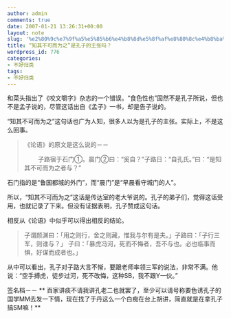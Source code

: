 ```yaml
---
author: admin
comments: true
date: 2007-01-21 13:26:31+00:00
layout: note
slug: '%e2%80%9c%e7%9f%a5%e5%85%b6%e4%b8%8d%e5%8f%af%e8%80%8c%e4%b8%ba%e4%b9%8b%e2%80%9d%e6%98%af%e5%ad%94%e5%ad%90%e7%9a%84%e4%b8%bb%e5%bc%a0%e5%90%97%ef%bc%9f'
title: “知其不可而为之”是孔子的主张吗？
wordpress_id: 776
categories:
- 不好归类
tags:
- 不好归类
---
```


和菜头指出了《咬文嚼字》杂志的一个错误。“食色性也”固然不是孔子所说，但也不是孟子说的，尽管这话出自《孟子》一书，却是告子说的。

“知其不可而为之”这句话也广为人知，很多人以为是孔子的主张。实际上，不是这么回事。




<blockquote>
《论语》的原文是这么说的－－

　　 子路宿于石门①。晨门②曰：“奚自？”子路日：“自孔氏。”曰：“是知其不可而为之者与？”</blockquote>





石门指的是“鲁国都城的外门”，而“晨门”是“早晨看守城门的人”。

所以，“知其不可而为之”这话是传达室的老大爷说的。孔子的弟子们，觉得这话受用，也就记录了下来。但没有证据表明，孔子赞成这句话。

相反从《论语》中似乎可以得出相反的结论。




<blockquote>
子谓颜渊曰：「用之则行，舍之则藏，惟我与尔有是夫。」子路曰：「子行三军，则谁与？」
子曰：「暴虎冯河，死而不悔者，吾不与也。必也临事而惧，好谋而成者也。」
</blockquote>




从中可以看出，孔子对子路大言不惭，要跟老师率领三军的说法，非常不满。他说：“空手搏虎，徒步过河，死不改悔，这种SB，我不跟Y一伙。”

签名档－－
**
百家讲痰不请我讲孔老二也就罢了，至少可以请号称要色诱孔子的国学MM去发一下情，现在找了于丹这么一个白痴在台上胡讲，简直就是在拿孔子搞SM嘛！**
